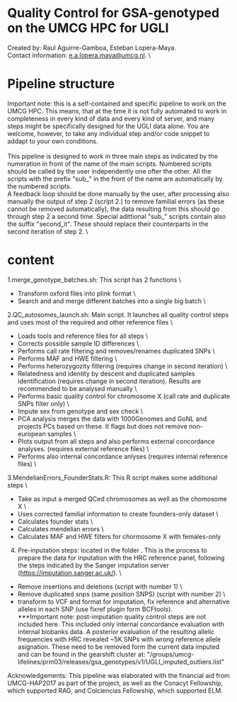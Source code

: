 # Quality Control for GSA-genotyped on the UMCG HPC for UGLI
Created by: Raul Aguirre-Gamboa, Esteban Lopera-Maya. \
Contact information: e.a.lopera.maya@umcg.nl. \

# Pipeline structure
Important note: this is a self-contained and specific pipeline to work on the UMCG HPC. This means, that at the time it is not fully automated to work in completeness in every kind of data and every kind of server, and many steps might be specifically designed for the UGLI data alone. You are welcome, however, to take any individual step and/or code snippet to addapt to your own conditions. \
\
This pipeline is designed to work in three main steps as indicated by the numeration in front of the name of the main scripts. Numbered scripts should be called by the user independently one ofter the other. All the scripts with the prefix "sub_" in the front of the name are automatically by the numbered scripts. \
A feedback loop should be done manually by the user, after processing also manually the output of step 2 (script 2.) to remove familial errors (as these cannot be removed automatically), the data resulting from this should go through step 2 a second time. Special adittional "sub_" scripts contain also the suffix "second_it". These should replace their counterparts in the second iteration of step 2. \

#  content

1.merge_genotype_batches.sh: This script has 2 functions \
- Transform oxford files into plink format \
- Search and and merge different batches into a single big batch \

2.QC_autosomes_launch.sh: Main script. It launches all quality control steps and uses most of the required and other reference files \
- Loads tools and reference files for all steps \
- Corrects possible sample ID differences \
- Performs call rate filtering and removes/renames duplicated SNPs \
- Performs MAF and HWE filtering \
- Performs heterozygozity filtering (requires change in second iteration) \
- Relatedness and identity by descent and duplicated samples identification (requires change in second iteration). Results are recommended to be analysed manually \
- Performs basic quality control for chromosome X (call rate and duplicate SNPs filter only) \
- Impute sex from genotype and sex check \
- PCA analysis merges the data with 1000Genomes and GoNL and projects PCs based on these. It flags but does not remove non-european samples \
- Plots output from all steps and also performs external concordance analyses. (requires external reference files) \
- Performs also internal concordance anlyses (requires internal reference files) \

3.MendelianErrors_FounderStats.R: This R script makes some additional steps \ 
- Take as input a merged QCed chromosomes as well as the chomosome X \
- Uses corrected familial information to create founders-only dataset \
- Calculates founder stats \
- Calculates mendelian errors \
- Calculates MAF and HWE filters for chormosome X with females-only

4. Pre-inputation steps: located in the folder <Imputation>. This is the process to prepare the data for inputation with the HRC reference panel, following the steps indicated by the Sanger imputation server (https://imputation.sanger.ac.uk/). \
- Remove insertions and deletions (script with number 1) \
- Remove duplicated snps (same position SNPS) (script with number 2) \
- transform to VCF and format for imputation, fix reference and alternative alleles in each SNP (use fixref plugin form BCFtools). \
***Important note: post-imputation quality control steps are not included here. This included only internal concordance evaluation with internal biobanks data. A posterior evaluation of the resulting allelic frequencies with HRC revealed ~5K SNPs with wrong reference allele asignation. These need to be removed form the current data imputed and can be found in the gearshift cluster at: "/groups/umcg-lifelines/prm03/releases/gsa_genotypes/v1/UGLI_imputed_outliers.list"
  
Acknowledgements:
This pipeline was elaborated with the financial aid from UMCG-HAP2017 as part of the project, as well as the Conacyt Fellowship, which supported RAG, and Colciencias Fellowship, which supported ELM.
  


